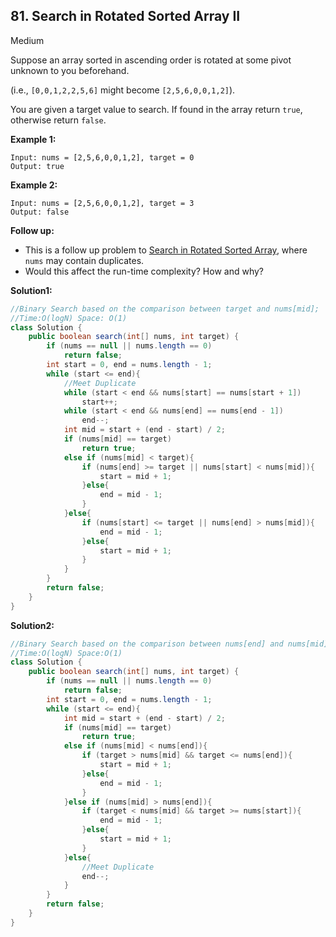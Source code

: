 ## 81. Search in Rotated Sorted Array II

Medium

Suppose an array sorted in ascending order is rotated at some pivot unknown to you beforehand.

(i.e., `[0,0,1,2,2,5,6]` might become `[2,5,6,0,0,1,2]`).

You are given a target value to search. If found in the array return `true`, otherwise return `false`.

**Example 1:**

```
Input: nums = [2,5,6,0,0,1,2], target = 0
Output: true
```

**Example 2:**

```
Input: nums = [2,5,6,0,0,1,2], target = 3
Output: false
```

**Follow up:**

- This is a follow up problem to [Search in Rotated Sorted Array](https://leetcode.com/problems/search-in-rotated-sorted-array/description/), where `nums` may contain duplicates.
- Would this affect the run-time complexity? How and why?

**Solution1:**

```java
//Binary Search based on the comparison between target and nums[mid];
//Time:O(logN) Space: O(1)
class Solution {
    public boolean search(int[] nums, int target) {
        if (nums == null || nums.length == 0)
            return false;
        int start = 0, end = nums.length - 1;
        while (start <= end){
            //Meet Duplicate
            while (start < end && nums[start] == nums[start + 1]) 
                start++;
            while (start < end && nums[end] == nums[end - 1])
                end--;
            int mid = start + (end - start) / 2;
            if (nums[mid] == target)
                return true;
            else if (nums[mid] < target){
                if (nums[end] >= target || nums[start] < nums[mid]){
                    start = mid + 1;
                }else{
                    end = mid - 1;
                }
            }else{
                if (nums[start] <= target || nums[end] > nums[mid]){
                    end = mid - 1;
                }else{
                    start = mid + 1;
                }
            }
        }
        return false;
    }
}
```

**Solution2:**

```java
//Binary Search based on the comparison between nums[end] and nums[mid]
//Time:O(logN) Space:O(1) 
class Solution {
    public boolean search(int[] nums, int target) {
        if (nums == null || nums.length == 0)
            return false;
        int start = 0, end = nums.length - 1;
        while (start <= end){
            int mid = start + (end - start) / 2;
            if (nums[mid] == target)
                return true;
            else if (nums[mid] < nums[end]){
                if (target > nums[mid] && target <= nums[end]){
                    start = mid + 1;
                }else{
                    end = mid - 1;
                }
            }else if (nums[mid] > nums[end]){
                if (target < nums[mid] && target >= nums[start]){
                    end = mid - 1;
                }else{
                    start = mid + 1;
                }
            }else{
                //Meet Duplicate
                end--;
            }
        }
        return false;
    }
}
```

